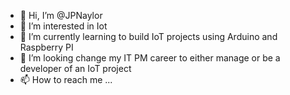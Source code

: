 - 👋 Hi, I’m @JPNaylor
- 👀 I’m interested in Iot
- 🌱 I’m currently learning to build IoT projects using Arduino and Raspberry PI 
- 💞️ I’m looking change my IT PM career to either manage or be a developer of an IoT project
- 📫 How to reach me ...

<!---
JPNaylor/JPNaylor is a ✨ special ✨ repository because its `README.md` (this file) appears on your GitHub profile.
You can click the Preview link to take a look at your changes.
--->
